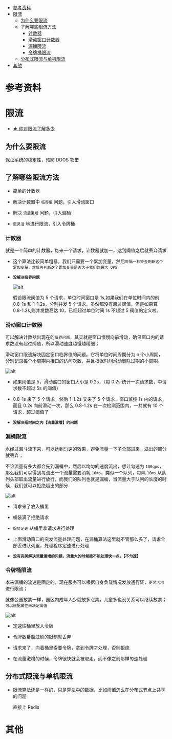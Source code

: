 - [参考资料](#参考资料)
- [限流](#限流)
  - [为什么要限流](#为什么要限流)
  - [了解哪些限流方法](#了解哪些限流方法)
    - [计数器](#计数器)
    - [滑动窗口计数器](#滑动窗口计数器)
    - [漏桶限流](#漏桶限流)
    - [令牌桶限流](#令牌桶限流)
  - [分布式限流与单机限流](#分布式限流与单机限流)
- [其他](#其他)

# 参考资料

# 限流

- [★ 你对限流了解多少](https://mp.weixin.qq.com/s/XGHS3lRJKMJ52PSLZCfpAQ)

## 为什么要限流

保证系统的稳定性，预防 DDOS 攻击

## 了解哪些限流方法

- 简单的计数器

- 解决计数器中 `临界值` 问题，引入滑动窗口

- 解决 `流量激增` 问题，引入漏桶

- `更灵活` 地进行限流，引入令牌桶

### 计数器

就是一个简单的计数器，每来一个请求，计数器就加一，达到阈值之后就丢弃请求

- 这个算法比较简单粗暴，我们只需要一个累加变量，然后`每隔一秒钟去刷新这个累加变量，然后再判断这个累加变量是否大于我们的最大 QPS`

- **`没解决临界问题`**

  ![alt](https://mmbiz.qpic.cn/mmbiz_png/eSdk75TK4nFKiaAw8qibpoGwamBd68SM4IR9ibFUrZcg75rvEbH6jTDT1DVRHAicaUxzGOtuMj4lkjhbCydIlnZ2RA/640?wx_fmt=png&tp=webp&wxfrom=5&wx_lazy=1&wx_co=ii1)

  假设限流阀值为 5 个请求，单位时间窗口是 1s,如果我们在单位时间内的前 0.8-1s 和 1-1.2s，分别并发 5 个请求。虽然都没有超过阀值，但是如果算 0.8-1.2s,则并发数高达 10，已经超过单位时间 1s 不超过 5 阀值的定义啦。

### 滑动窗口计数器

可以解决计数器出现在的`临界问题`，其实就是窗口慢慢向前滑动，确保窗口内的请求数没有超过阈值，所以滑动速度越慢越精细；

滑动窗口限流解决固定窗口临界值的问题。它将单位时间周期分为 n 个小周期，分别记录每个小周期内接口的访问次数，并且根据时间滑动删除过期的小周期。

![alt](https://mmbiz.qpic.cn/mmbiz_png/eSdk75TK4nFKiaAw8qibpoGwamBd68SM4IQF0IpmqXduLVGMzozzRia3v97MOxNalzXxOqYE3bmw7AbiaA4zTso3Dw/640?wx_fmt=png&tp=webp&wxfrom=5&wx_lazy=1&wx_co=1)

- 如果阈值是 5，滑动窗口的窗口大小是 0.2s，（每 0.2s 统计一次请求数，中请求数不超过 5s 的阈值）

- 0.8-1s 来了 5 个请求，然后 1-1.2s 又来了 5 个请求，窗口监控 1s 内的请求，而且 0.2s 向前滑动一次，那么 0.8-1.2s 在一次检测范围内，一共就有 10 个请求，超过阈值了

- **`没解决短时间之内【流量激增】的问题`**

### 漏桶限流

水经过漏斗流下来，可以达到匀速的效果，避免流量一下子全部进来，溢出的部分就丢弃；

不论流量有多大都会先到漏桶中，然后以均匀的速度流出，想让匀速为 `100qps`，那么我们可以得到每流出一个流量需要消耗 `10ms`，类似一个队列，每隔 `10ms` 从队列头部取出流量进行放行，而我们的队列也就是漏桶，当流量大于队列的长度的时候，我们就可以拒绝超出的部分

![alt](https://mmbiz.qpic.cn/mmbiz_png/eSdk75TK4nFKiaAw8qibpoGwamBd68SM4I88W4pK6ZDWia9YH8xJG2KqfQdV00awicl0mkKIwdlWv4lr4n3FELveHA/640?wx_fmt=png&tp=webp&wxfrom=5&wx_lazy=1&wx_co=1)

- 请求来了放入桶里

- 桶装满了拒绝请求

- `服务定速` 从桶里拿请求进行处理

- 上面滑动窗口的突发流量处理问题，在漏桶算法这里就不管那么多了，请求全部丢进队列里，处理程序定速进行处理

- **`没有完美解决流量激增的问题，流量大的时候能不能处理快一点，【不匀速】`**

### 令牌桶限流

本来漏桶的流速是固定的，现在服务可以根据自身负载情况发放通行证，`更灵活地`进行限流；

就像公园放票一样，园区内成年人少就放多点票，儿童多也没关系可以继续放票；`可以根据属性来决定阈值`

![alt](https://mmbiz.qpic.cn/mmbiz_png/eSdk75TK4nFKiaAw8qibpoGwamBd68SM4ItcyV67dKNA8KDPRhg4hLjKJkpicQw4ibPDS9UzrRoXV12uCWibNBloeBA/640?wx_fmt=png&tp=webp&wxfrom=5&wx_lazy=1&wx_co=1)

- 定速往桶里放入令牌

- 令牌数量超过桶的限制就丢弃

- 请求来了，向着桶里索要令牌，拿到令牌才处理，否则拒绝

- 在流量激增的时候，令牌很快就会被取走，而不像之前那样匀速处理

## 分布式限流与单机限流

- 限流算法还是一样的，只是算法中的数据，比如阈值怎么在分布式节点上共享的问题

  直接上 Redis

# 其他
